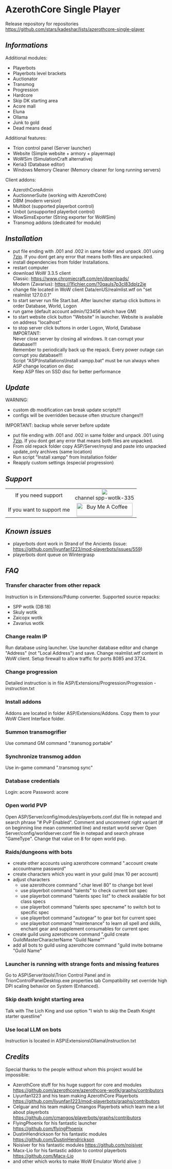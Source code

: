 # AzerothCore Single Player

Release repository for repositories https://github.com/stars/kadeshar/lists/azerothcore-single-player

## _**Informations**_

Additional modules:
- Playerbots
- Playerbots level brackets
- Auctionator
- Transmog
- Progression
- Hardcore
- Skip DK starting area
- Acore mall
- Eluna
- Ollama
- Junk to gold
- Dead means dead

Additional features:
- Trion control panel (Server launcher)
- Website (Simple website + armory + playermap)
- WoWSim (SimulationCraft alternative)
- Keria3 (Database editor)
- Windows Memory Cleaner (Memory cleaner for long running servers)

Client addons:
- AzerothCoreAdmin
- AuctionnerSuite (working with AzerothCore)
- DBM (modern version)
- Multibot (supported playerbot control)
- Unbot (unsupported playerbot control)
- WowSimsExporter (String exporter for WoWSim)
- Transmog addons (dedicated for module)

## _**Installation**_

- put file ending with .001 and .002 in same folder and unpack .001 using [7zip](https://www.7-zip.org/). If you dont get any error that means both files are unpacked.
- install dependencies from folder Installations.
- restart computer
- download WoW 3.3.5 client\
	Classic: https://www.chromiecraft.com/en/downloads/ \
	Modern (Zavarius): https://1fichier.com/?0qauls7p3cl83dplz2je
- change file located in WoW client Data/enUS/realmlist.wtf on "set realmlist 127.0.0.1"
- to start server run file Start.bat. After launcher startup click buttons in order Database, World, Logon
- run game (default account admin/123456 which have GM)
- to start website click button "Website" in launcher. Website is available on address "localhost" 
- to stop server click buttons in order  Logon, World, Database\
IMPORTANT: \
Never close server by closing all windows. It can corrupt your database!!!\
Remember to periodically back up the repack. Every power outage can corrupt you database!!!\
Script "ASP\Installations\Install xampp.bat" must be run always when ASP change location on disc\
Keep ASP files on SSD disc for better performance

## _**Update**_
WARNING:
- custom db modification can break update scripts!!!
- configs will be overridden because often structure changes!!! 

IMPORTANT: backup whole server before update

- put file ending with .001 and .002 in same folder and unpack .001 using [7zip](https://www.7-zip.org/). If you dont get any error that means both files are unpacked.
- From old repack folder copy ASP/Server/mysql and paste into unpacked update_only archives (same location)
- Run script "Install xampp" from Installation folder
- Reapply custom settings (especial progression)

## _**Support**_

|     |     |
|:---:|:---:|
|If you need support         |  [![](https://dcbadge.limes.pink/api/server/single-player-project-291115666097045506)](https://discord.gg/single-player-project-291115666097045506) <br> channel spp-wotlk-335 |
|If you want to support me   |  <a href="https://buymeacoffee.com/kadeshar" target="_blank"><img src="https://www.buymeacoffee.com/assets/img/custom_images/orange_img.png" alt="Buy Me A Coffee" style="height: 41px !important;width: 174px !important;box-shadow: 0px 3px 2px 0px rgba(190, 190, 190, 0.5) !important;-webkit-box-shadow: 0px 3px 2px 0px rgba(190, 190, 190, 0.5) !important;" ></a> |

## _**Known issues**_
- playerbots dont work in Strand of the Ancients (issue: https://github.com/liyunfan1223/mod-playerbots/issues/559)
- playerbots dont queue on Wintergrasp

## _**FAQ**_

### Transfer character from other repack
Instruction is in Extensions/Pdump converter.
Supported source repacks:
- SPP wotlk (DB:18)
- Skuly wotlk
- Zaicopx wotlk
- Zavarius wotlk

### Change realm IP
Run database using launcher. Use launcher database editor and change "Address" (not "Local Address") and save. Change realmlist.wtf content in WoW client. Setup firewall to allow traffic for ports 8085 and 3724.

### Change progression
Detailed instruction is in file ASP/Extensions/Progression/Progression - instruction.txt

### Install addons
Addons are located in folder ASP/Extensions/Addons. Copy them to your WoW Client Interface folder.

### Summon transmogrifier
Use command GM command ".transmog portable"

### Synchronize transmog addon
Use in-game command ".transmog sync"

### Database credentials
Login: acore
Password: acore

### Open world PVP
Open ASP/Server/config/modules/playerbots.conf.dist file in notepad and search phrase "# PvP Enabled".
Comment and uncomment right variant (# on beginning line mean commented line) and restart world server
Open Server/config/worldserver.conf file in notepad and search phrase "GameType".
Change that value on 8 for open world pvp.

### Raids/dungeons with bots
- create other accounts using azerothcore command ".account create accountname password"
- create characters which you want in your guild (max 10 per account)
- adjust characters
	- use azerothcore command ".char level 80" to change bot level
	- use playerbot command "talents" to check current bot spec
	- use playerbot command "talents spec list" to check available for bot class specs
	- use playerbot command "talents spec specname" to switch bot to specific spec
	- use playerbot command "autogear" to gear bot for current spec
	- use playerbot command "maintenance" to learn all spell and skills, enchant gear and supplement consumables for current spec
- create guild using azerothcore command ".guild create GuildMasterCharacterName "Guild Name""
- add all bots to guild using azerothcore command "guild invite botname "Guild Name"

### Launcher is running with strange fonts and missing features
Go to ASP\Server\tools\Trion Control Panel and in TrionControlPanelDesktop.exe properties tab Compatibility set override high DPI scaling behavior on System (Enhanced).

### Skip death knight starting area
Talk with The Lich King and use option "I wish to skip the Death Knight starter questline"

### Use local LLM on bots
Instruction is located in ASP\Extensions\Ollama\Instruction.txt

## _**Credits**_

Special thanks to the people without whom this project would be impossible:
- AzerothCore stuff for his huge support for core and modules https://github.com/azerothcore/azerothcore-wotlk/graphs/contributors
- Liyunfan1223 and his team making AzerothCore Playerbots https://github.com/liyunfan1223/mod-playerbots/graphs/contributors
- Celguar and his team making Cmangos Playerbots which learn me a lot about playerbots https://github.com/cmangos/playerbots/graphs/contributors
- FlyingPhoenix for his fantastic launcher https://github.com/fIyingPhoenix
- DustinHendrickson for his fantastic modules https://github.com/DustinHendrickson
- Noisiver for his fantastic modules https://github.com/noisiver
- Macx-Lio for his fantastic addon to control playerbots https://github.com/Macx-Lio
- and other which works to make WoW Emulator World alive :)